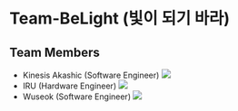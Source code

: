 # Team-BeLight (빛이 되기 바라)

## Team Members
- Kinesis Akashic (Software Engineer) <a href="https://github.com/kinesis19"><img src="https://img.shields.io/badge/GitHub-gray?style=flat&logo=github&logoColor=white"/></a>
- IRU (Hardware Engineer) <a href="https://github.com/IRU2967"><img src="https://img.shields.io/badge/GitHub-gray?style=flat&logo=github&logoColor=white"/></a>
- Wuseok (Software Engineer) <a href="https://github.com/Wuseok05"><img src="https://img.shields.io/badge/GitHub-gray?style=flat&logo=github&logoColor=white"/></a>
